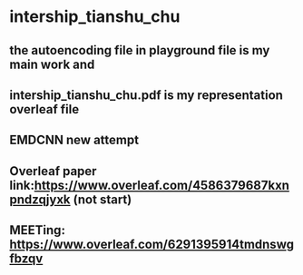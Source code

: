 # intership_tianshu_chu
## the autoencoding file in playground file is my main work and
## intership_tianshu_chu.pdf is my representation overleaf file
## EMDCNN new attempt
## Overleaf paper link:https://www.overleaf.com/4586379687kxnpndzqjyxk  (not start)
## MEETing: https://www.overleaf.com/6291395914tmdnswgfbzqv
